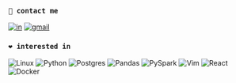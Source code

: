 ### ```🤙 contact me```

[![in](https://img.shields.io/badge/LinkedIn-0077B5?style=for-the-badge&logo=linkedin&logoColor=white)](https://www.linkedin.com/in/sergencepoglu/)
[![gmail](https://img.shields.io/badge/Gmail-D14836?style=for-the-badge&logo=gmail&logoColor=white)](mailto:dev.csgn@gmail.com)


### ```❤️ interested in```

![Linux](https://img.shields.io/badge/Linux-FCC624?style=for-the-badge&logo=linux&logoColor=black)
![Python](https://img.shields.io/badge/python-3670A0?style=for-the-badge&logo=python&logoColor=ffdd54)
![Postgres](https://img.shields.io/badge/postgres-%23316192.svg?style=for-the-badge&logo=postgresql&logoColor=white)
![Pandas](https://img.shields.io/badge/Pandas-e70488?style=for-the-badge&logo=pandas&logoColor=fff)
![PySpark](https://img.shields.io/badge/PYSPARK-e25a1c?style=for-the-badge&logo=apache-spark&logoColor=fff)
![Vim](https://img.shields.io/badge/VIM-%2311AB00.svg?style=for-the-badge&logo=vim&logoColor=white)
![React](https://img.shields.io/badge/React-333?style=for-the-badge&logo=react&logoColor=61dbfb)
![Docker](https://img.shields.io/badge/docker-%230db7ed.svg?style=for-the-badge&logo=docker&logoColor=white)
